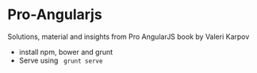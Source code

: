 # Pro-Angularjs
Solutions, material and insights from Pro AngularJS book by Valeri Karpov

- install npm, bower and grunt
- Serve using ``` grunt serve```
 
